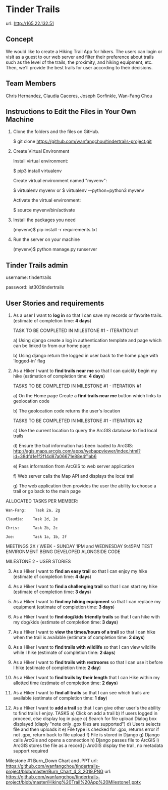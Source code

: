 # Tinder Trails

url: http://165.22.132.51

## Concept
We would like to create a Hiking Trail App for hikers. The users can login or visit as a guest to our web server and filter their preference about trails such as the level of the trails, the proximity, and hiking equipment, etc. Then, we'll provide the best trails for user according to their decisions.

## Team Members
Chris Hernandez, Claudia Caceres, Joseph Gorfinkle, Wan-Fang Chou

## Instructions to Edit the Files in Your Own Machine
1. Clone the folders and the files on GitHub.

    $ git clone https://github.com/wanfangchou/tindertrails-project.git

2. Create Virtual Environment

    Install virtual environment:

    $ pip3 install virtualenv

    Create virtual environment named "myvenv":

    $ virtualenv myvenv
    or
    $ virtualenv --python=python3 myvenv

    Activate the virtual environment:

    $ source myvenv/bin/activate

3. Install the packages you need

    (myvenv)$ pip install -r requirements.txt

4. Run the server on your machine

    (myvenv)$ python manage.py runserver

## Tinder Trails admin

username: tindertrails

password: ist303tindertrails

## User Stories and requirements

1.  As a user I want to __log in__ so that I can save my records or favorite trails. (estimate of completion time: __4 days__)

    TASK TO BE COMPLETED IN MILESTONE #1 - ITERATION #1

    a) Using django create a log in authentication template and page which can be linked to from our home page

    b) Using django return the logged in user back to the home page with 'logged-in' flag

2.	As a Hiker I want to __find trails near me__ so that I can quickly begin my hike (estimation of completion time: __4 days__)

    TASKS TO BE COMPLETED IN MILESTONE #1 - ITERATION #1

    a)	On the Home page Create a __find trails near me__ button which links to geolocation code

    b)  The geolocation code returns the user's location

    TASKS TO BE COMPLETED IN MILESTONE #1 - ITERATION #2

    c)	Use the current location to query the ArcGIS database to find local trails

    d)	Ensure the trail information has been loaded to ArcGIS: http://agis.maps.arcgis.com/apps/webappviewer/index.html?id=38dfd1e1f2f14d87a06671e88e4f1ab6

    e)	Pass information from ArcGIS to web server application

    f)	Web server calls the Map API and displays the local trail

    g)	The web application then provides the user the ability to choose a trail or go back to the main page

 ALLOCATED TASKS PER MEMBER:

    Wan-Fang:    Task 2a, 2g

    Claudia:    Task 2d, 2e

    Chris:      Task 2b, 2c

    Joe:        Task 1a, 1b, 2f

  MEETINGS 2X / WEEK - SUNDAY 1PM and WEDNESDAY 9:45PM
  TEST ENVIRONMENT BEING DEVELOPED ALONGSIDE CODE
  
  MILESTONE 2 - USER STORIES

3.	As a Hiker I want to __find an easy trail__ so that I can enjoy my hike (estimate of completion time: __4 days__)

4.	As a Hiker I want to __find a challenging trail__ so that I can start my hike (estimate of completion time: __3 days__)

5.	As a Hiker I want to __find my hiking equipment__ so that I can replace my equipment (estimate of completion time: __3 days__)

6.	As a Hiker I want to __find dog/kids friendly trails__ so that I can hike with my dog/kids (estimate of completion time: __3 days__)

7.	As a Hiker I want to __view the times/hours of a trail__ so that I can hike when the trail is available (estimate of completion time: __2 days__)

8. As a Hiker I want to __find trails with wildlife__ so that I can view wildlife while I hike (estimate of completion time: __2 days__)

9.	As a Hiker I want to __find trails with restrooms__ so that I can use it before I hike (estimate of completion time: __2 day__)

10.	As a Hiker I want to __find trails by their length__ that I can Hike within my allotted time (estimate of completion time: __2 days__)

11.	As a Hiker I want to __find all trails__ so that I can see which trails are available (estimate of completion time: __1 day__)

12. As a Hiker I want to __add a trail__ so that I can give other user's the ability to find trails I enjoy.
    TASKS
    a) Click on add a trail
    b) If users logged in proceed, else display log in page
    c) Search for file upload Dialog box displayed (diaply "note only .gpx files are supported")
    d) Users selects file and then uploads it 
    e) File type is checked for .gpx, returns error if not .gpx, return back to file upload
    f) File is stored in Django
    g) Django calls ArcGis and opens a connection
    h) Django passes file to ArcGIS
    i) ArcGIS stores the file as a record
    j) ArcGIS display the trail, no metadata support required
    

Milestone #1 Burn_Down Chart and .PPT
url: https://github.com/wanfangchou/tindertrails-project/blob/master/Burn_Chart_4_3_2019.PNG
url: https://github.com/wanfangchou/tindertrails-project/blob/master/Hiking%20Trail%20App%20Milestone1.pptx



